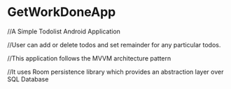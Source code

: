 # GetWorkDoneApp
//A Simple Todolist Android Application

//User can add or delete todos and set remainder for any
particular todos.


//This application follows the MVVM architecture pattern

//It uses Room persistence library which provides
an abstraction layer over SQL Database
